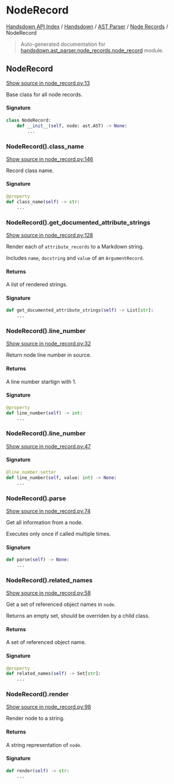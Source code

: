 # NodeRecord

[Handsdown API Index](../../../README.md#handsdown-api-index) /
[Handsdown](../../index.md#handsdown) /
[AST Parser](../index.md#ast-parser) /
[Node Records](./index.md#node-records) /
NodeRecord

> Auto-generated documentation for [handsdown.ast_parser.node_records.node_record](https://github.com/vemel/handsdown/blob/main/handsdown/ast_parser/node_records/node_record.py) module.

## NodeRecord

[Show source in node_record.py:13](https://github.com/vemel/handsdown/blob/main/handsdown/ast_parser/node_records/node_record.py#L13)

Base class for all node records.

#### Signature

```python
class NodeRecord:
    def __init__(self, node: ast.AST) -> None:
        ...
```

### NodeRecord().class_name

[Show source in node_record.py:146](https://github.com/vemel/handsdown/blob/main/handsdown/ast_parser/node_records/node_record.py#L146)

Record class name.

#### Signature

```python
@property
def class_name(self) -> str:
    ...
```

### NodeRecord().get_documented_attribute_strings

[Show source in node_record.py:128](https://github.com/vemel/handsdown/blob/main/handsdown/ast_parser/node_records/node_record.py#L128)

Render each of `attribute_records` to a Markdown string.

Includes `name`, `docstring` and `value` of an `ArgumentRecord`.

#### Returns

A list of rendered strings.

#### Signature

```python
def get_documented_attribute_strings(self) -> List[str]:
    ...
```

### NodeRecord().line_number

[Show source in node_record.py:32](https://github.com/vemel/handsdown/blob/main/handsdown/ast_parser/node_records/node_record.py#L32)

Return node line number in source.

#### Returns

A line number startign with 1.

#### Signature

```python
@property
def line_number(self) -> int:
    ...
```

### NodeRecord().line_number

[Show source in node_record.py:47](https://github.com/vemel/handsdown/blob/main/handsdown/ast_parser/node_records/node_record.py#L47)

#### Signature

```python
@line_number.setter
def line_number(self, value: int) -> None:
    ...
```

### NodeRecord().parse

[Show source in node_record.py:74](https://github.com/vemel/handsdown/blob/main/handsdown/ast_parser/node_records/node_record.py#L74)

Get all information from a node.

Executes only once if called multiple times.

#### Signature

```python
def parse(self) -> None:
    ...
```

### NodeRecord().related_names

[Show source in node_record.py:58](https://github.com/vemel/handsdown/blob/main/handsdown/ast_parser/node_records/node_record.py#L58)

Get a set of referenced object names in `node`.

Returns an empty set, should be overriden by a child class.

#### Returns

A set of referenced object name.

#### Signature

```python
@property
def related_names(self) -> Set[str]:
    ...
```

### NodeRecord().render

[Show source in node_record.py:98](https://github.com/vemel/handsdown/blob/main/handsdown/ast_parser/node_records/node_record.py#L98)

Render node to a string.

#### Returns

A string representation of `node`.

#### Signature

```python
def render(self) -> str:
    ...
```



